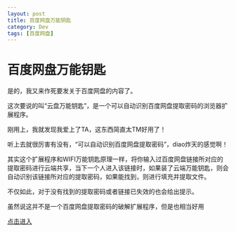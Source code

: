 ```yaml
---
layout: post
title: 百度网盘万能钥匙
category: Dev
tags: [百度网盘]
---
```


# 百度网盘万能钥匙
是的，我又来作死要发关于百度网盘的内容了。

这次要说的叫“云盘万能钥匙”，是一个可以自动识别百度网盘提取密码的浏览器扩展程序。
<!--more-->
刚用上，我就发现我爱上了TA，这东西简直太TM好用了！

听上去就很厉害有没有，“可以自动识别百度网盘提取密码”，diao炸天的感觉啊！

其实这个扩展程序和WIFI万能钥匙原理一样，将你输入过百度网盘链接所对应的提取密码进行云端共享，当下一个人进入该链接时，如果装了云端万能钥匙，则会自动识别该链接所对应的提取密码，如果能找到，则进行填充并提取文件。

不仅如此，对于没有找到的提取密码或者链接已失效的也会给出提示。

虽然说这并不是一个百度网盘提取密码的破解扩展程序，但是也相当好用

[点击进入](http://ypsuperkey.meek.com.cn/)

